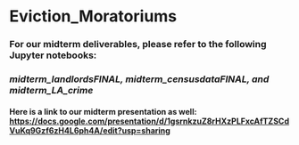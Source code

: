 # Eviction_Moratoriums
### For our midterm deliverables, please refer to the following Jupyter notebooks: 
### *midterm_landlordsFINAL, midterm_censusdataFINAL, and midterm_LA_crime*
#### Here is a link to our midterm presentation as well: https://docs.google.com/presentation/d/1gsrnkzuZ8rHXzPLFxcAfTZSCdVuKq9Gzf6zH4L6ph4A/edit?usp=sharing 
